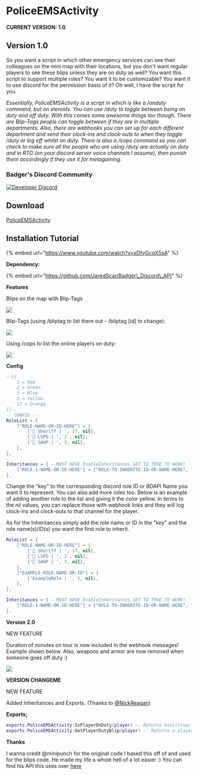 # PoliceEMSActivity

**CURRENT VERSION: 1.0**

## **Version 1.0** 

So you want a script in which other emergency services can see their colleagues on the mini map with their locations, but you don't want regular players to see these blips unless they are on duty as well? You want this script to support multiple roles? You want it to be customizable? You want it to use discord for the permission basis of it? Oh well, I have the script for you.

_Essentially, PoliceEMSActivity is a script in which is like a /onduty command, but on steroids. You can use /duty to toggle between being on duty and off duty. With this comes some awesome things too though. There are Blip-Tags people can toggle between if they are in multiple departments. Also, there are webhooks you can set up for each different department and send their clock-ins and clock-outs to when they toggle /duty or log off whilst on duty. There is also a /cops command so you can check to make sure all the people who are using /duty are actually on duty and in RTO \(on your discord server voice channels I assume\), then punish them accordingly if they use it for metagaming._

### Badger's Discord Community

[![Developer Discord](https://discordapp.com/api/guilds/597445834153525298/widget.png?style=banner4)](https://discord.com/invite/WjB5VFz)

## **Download**

 [PoliceEMSActivity](https://github.com/TheWolfBadger/PoliceEMSActivity)

## **Installation Tutorial** 

{% embed url="https://www.youtube.com/watch?v=xDfyGcqX5sA" %}

**Dependency:** 

{% embed url="https://github.com/JaredScar/Badger\_Discord\_API" %}

**Features** 

Blips on the map with Blip-Tags

![](https://i.gyazo.com/47fd9b1214ab90f3fe0e5ffab28fb892.png)

Blip-Tags \(using /bliptag to list them out - /bliptag \[id\] to change\): 

![](https://i.gyazo.com/5039d464bab28edb0457528be8b388e5.png)

Using /cops to list the online players on duty: 

![](https://i.gyazo.com/fc94e5f06e2f18a08aa28d0aacebc063.png)



**Config**

```lua
--[[
    1 = Red
    2 = Green
    3 = Blue
    5 = Yellow
    17 = Orange
]]--
-- CONFIG --
RoleList = { 
    ["ROLE-NAME-OR-ID-HERE"] = {
        {'👮 Sheriff | ', 17, nil},
        {'👮 LSPD | ', 2 , nil},
        {'👮 SAHP | ', 3, nil},
    },
},

Inheritances = { --MUST HAVE EnableInheritances SET TO TRUE TO WORK!
    ["ROLE-1-NAME-OR-ID-HERE"] = {"ROLE-TO-INHERITE-ID-OR-NAME-HERE", "ANOTHER-ROLE-TO-INHERITE-ID-OR-NAME-HERE",},
},
```

Change the "key" to the corresponding discord role ID or BDAPI Name you want it to represent. You can also add more roles too. Below is an example of adding another role to the list and giving it the color yellow. In terms to the nil values, you can replace those with webhook links and they will log clock-ins and clock-outs to that channel for the player.

As for the Inheritances simply add the role name or ID in the "key" and the role name(s)/ID(s) you want the first role to inherit.

```lua
RoleList = { 
    ["ROLE-NAME-OR-ID-HERE"] = {
        {'👮 Sheriff | ', 17, nil},
        {'👮 LSPD | ', 2 , nil},
        {'👮 SAHP | ', 3, nil},
    },
    ["EXAMPLE-ROLE-NAME-OR-ID"] = {
        {'ExampleRole | ', 5, nil},
    },
},

Inheritances = { --MUST HAVE EnableInheritances SET TO TRUE TO WORK!
    ["ROLE-1-NAME-OR-ID-HERE"] = {"ROLE-TO-INHERITE-ID-OR-NAME-HERE", "ANOTHER-ROLE-TO-INHERITE-ID-OR-NAME-HERE",},
},
```

**Version 2.0** 

NEW FEATURE

Duration of minutes on tour is now included in the webhook messages! Example shown below. Also, weapons and armor are now removed when someone goes off duty :\)

![](https://i.gyazo.com/70c849fce1be1d54c9ccd822744a1ae3.png)

**VERSION CHANGEME**

NEW FEATURE

Added Inheritances and Exports. (Thanks to [@NickReagan](https://github.com/NickReagan))

**Exports;**
```lua
exports.PoliceEMSActivity:IsPlayerOnDuty(player) -- Returns bool(true/false) SERVER SIDE ONLY
exports.PoliceEMSActivity:GetPlayerDutyBlip(player) -- Returns a player's active duty blip as a string. SERVER SIDE ONLY
```

**Thanks** 

I wanna credit @minipunch for the original code I based this off of and used for the blips code. He made my life a whole hell of a lot easier :\) You can find his API this uses over [here](https://forum.cfx.re/t/release-emergencyblips/493022)

